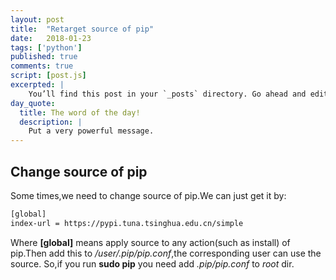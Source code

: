 ```yaml
---
layout: post
title:  "Retarget source of pip"
date:   2018-01-23
tags: ['python']
published: true
comments: true
script: [post.js]
excerpted: |
    You’ll find this post in your `_posts` directory. Go ahead and edit it and re-build the site ...
day_quote:
  title: The word of the day!
  description: |
    Put a very powerful message.
---
```


## Change source of pip

  Some times,we need to change source of pip.We can just get it by:

```bash
[global]
index-url = https://pypi.tuna.tsinghua.edu.cn/simple
```
  Where **[global]** means apply source to any action(such as install) of pip.Then add this to */user/.pip/pip.conf*,the corresponding user can use the source.
  So,if you run **sudo pip** you need add *.pip/pip.conf* to *root* dir.

